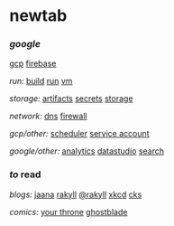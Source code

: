 # newtab

### _google_

[gcp](https://console.cloud.google.com/home/dashboard?project=com-seankhliao)
[firebase](https://console.firebase.google.com/project/com-seankhliao/overview)

_run:_
[build](https://console.cloud.google.com/cloud-build/builds?project=com-seankhliao)
[run](https://console.cloud.google.com/run?project=com-seankhliao)
[vm](https://console.cloud.google.com/compute/instances?project=com-seankhliao)

_storage:_
[artifacts](https://console.cloud.google.com/artifacts?project=com-seankhliao)
[secrets](https://console.cloud.google.com/security/secret-manager?project=com-seankhliao)
[storage](https://console.cloud.google.com/storage/browser?project=com-seankhliao)

_network:_
[dns](https://console.cloud.google.com/net-services/dns/zones/liao-dev/details?project=com-seankhliao)
[firewall](https://console.cloud.google.com/networking/firewalls/list?project=com-seankhliao)

_gcp/other:_
[scheduler](https://console.cloud.google.com/cloudscheduler?project=com-seankhliao)
[service account](https://console.cloud.google.com/iam-admin/serviceaccounts?project=com-seankhliao)

_google/other:_
[analytics](https://analytics.google.com)
[datastudio](https://datastudio.google.com/reporting/5a9726a1-3811-4859-a14d-2e12c3973c28/page/0TlrC)
[search](https://search.google.com/search-console/)

### _to_ read

_blogs:_
[jaana](https://jbd.dev)
[rakyll](https://rakyll.org)
[@rakyll](https://medium.com/@rakyll)
[xkcd](https://xkcd.com)
[cks](https://utcc.utoronto.ca/~cks/space/blog/__IndexChron)

_comics:_
[your throne](https://www.webtoons.com/en/fantasy/your-throne/list?title_no=2009)
[ghostblade](https://tapas.io/series/GhostBlade/info)
